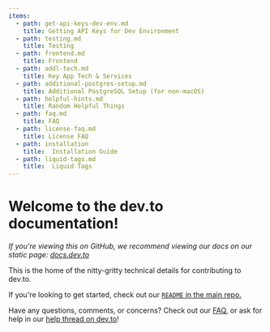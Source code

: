 ```yaml
---
items:
  - path: get-api-keys-dev-env.md
    title: Getting API Keys for Dev Environment
  - path: testing.md
    title: Testing
  - path: frontend.md
    title: Frontend
  - path: addl-tech.md
    title: Key App Tech & Services
  - path: additional-postgres-setup.md
    title: Additional PostgreSQL Setup (for non-macOS)
  - path: helpful-hints.md
    title: Random Helpful Things
  - path: faq.md
    title: FAQ
  - path: license-faq.md
    title: License FAQ
  - path: installation
    title:  Installation Guide
  - path: liquid-tags.md
    title:  Liquid Tags
---
```


# Welcome to the dev.to documentation!

_If you're viewing this on GitHub, we recommend viewing our docs on our static page: [docs.dev.to](https://docs.dev.to)_

This is the home of the nitty-gritty technical details for contributing to dev.to.

If you're looking to get started, check out our [`README` in the main repo.](https://github.com/thepracticaldev/dev.to)

Have any questions, comments, or concerns? Check out our [FAQ](https://docs.dev.to/faq/), or ask for help in our [help thread on dev.to](https://dev.to/devteam/devto-open-source-helpdiscussion-thread-v0-1l45)!
